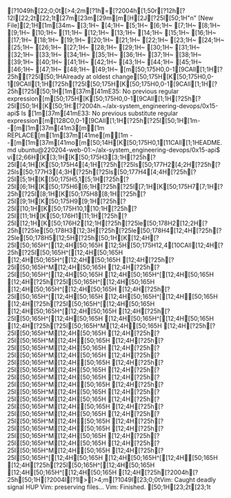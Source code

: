 [?1049h[22;0;0t[>4;2m[?1h=[?2004h[1;50r[?12h[?12l[22;2t[22;1t[27m[23m[29m[m[H[2J[?25l[50;1H"n" [New File][2;1H[1m[34m~                                                                                                                                                                                               [3;1H~                                                                                                                                                                                               [4;1H~                                                                                                                                                                                               [5;1H~                                                                                                                                                                                               [6;1H~                                                                                                                                                                                               [7;1H~                                                                                                                                                                                               [8;1H~                                                                                                                                                                                               [9;1H~                                                                                                                                                                                               [10;1H~                                                                                                                                                                                               [11;1H~                                                                                                                                                                                               [12;1H~                                                                                                                                                                                               [13;1H~                                                                                                                                                                                               [14;1H~                                                                                                                                                                                               [15;1H~                                                                                                                                                                                               [16;1H~                                                                                                                                                                                               [17;1H~                                                                                                                                                                                               [18;1H~                                                                                                                                                                                               [19;1H~                                                                                                                                                                                               [20;1H~                                                                                                                                                                                               [21;1H~                                                                                                                                                                                               [22;1H~                                                                                                                                                                                               [23;1H~                                                                                                                                                                                               [24;1H~                                                                                                                                                                                               [25;1H~                                                                                                                                                                                               [26;1H~                                                                                                                                                                                               [27;1H~                                                                                                                                                                                               [28;1H~                                                                                                                                                                                               [29;1H~                                                                                                                                                                                               [30;1H~                                                                                                                                                                                               [31;1H~                                                                                                                                                                                               [32;1H~                                                                                                                                                                                               [33;1H~                                                                                                                                                                                               [34;1H~                                                                                                                                                                                               [35;1H~                                                                                                                                                                                               [36;1H~                                                                                                                                                                                               [37;1H~                                                                                                                                                                                               [38;1H~                                                                                                                                                                                               [39;1H~                                                                                                                                                                                               [40;1H~                                                                                                                                                                                               [41;1H~                                                                                                                                                                                               [42;1H~                                                                                                                                                                                               [43;1H~                                                                                                                                                                                               [44;1H~                                                                                                                                                                                               [45;1H~                                                                                                                                                                                               [46;1H~                                                                                                                                                                                               [47;1H~                                                                                                                                                                                               [48;1H~                                                                                                                                                                                               [49;1H~                                                                                                                                                                                               [m[50;175H0,0-1[9CAll[1;1H[?25h[?25l[50;1HAlready at oldest change[50;175H[K[50;175H0,0-1[9CAll[1;1H[?25h[?25l[50;175H[K[50;175H0,0-1[9CAll[1;1H[?25h[?25l[50;1H[1m[37m[41mE35: No previous regular expression[m[50;175H[K[50;175H0,0-1[9CAll[1;1H[?25h[?25l[50;1H[K[50;1H:[?2004h.~/alx-system_engineering-devops/0x15-api$ ls[1m[37m[41mE33: No previous substitute regular expression[m[128C0,0-1[9CAll[1;1H[?25h[?25l[50;1H[1m--[m[1m[37m[41m3[m[1m REPLACE[m[1m[37m[41me[m[1m --[m[1m[37m[41mo[m[50;14H[K[50;175H0,1[11CAll[1;1HEADME.md
ubuntu@220204-web-01:~/alx-system_engineering-devops/0x15-api$ vi[2;66H[K[3;1H[K[50;175H3[3;1H[?25h[?25l[4;1H[K[50;175H4[4;1H[?25h[?25ls[50;177H2[4;2H[?25h[?25ls[50;177H3[4;3H[?25h[?25ls[50;177H4[4;4H[?25h[?25l[5;1H[K[50;175H5,1[5;1H[?25h[?25l[6;1H[K[50;175H6[6;1H[?25h[?25l[7;1H[K[50;175H7[7;1H[?25h[?25l[8;1H[K[50;175H8[8;1H[?25h[?25l[9;1H[K[50;175H9[9;1H[?25h[?25l[10;1H[K[50;175H10,1[10;1H[?25h[?25l[11;1H[K[50;176H1[11;1H[?25h[?25l[12;1H[K[50;176H2[12;1H[?25h[?25le[50;178H2[12;2H[?25h[?25le[50;178H3[12;3H[?25h[?25le[50;178H4[12;4H[?25h[?25le[50;178H5[12;5H[?25h[50;1H[K[12;4H[?25l[50;165H^[[12;4H[50;165H  [12;5H[50;175H12,4[10CAll[12;4H[?25h[?25l[50;165H^[[12;4H[50;165H  [12;4H[50;165H^[[12;4H[50;165H  [12;4H[?25h[?25l[50;165H^M[12;4H[50;165H  [12;4H[?25h[?25l[50;165H^[[12;4H[50;165H  [12;4H[50;165H^[[12;4H[50;165H  [12;4H[?25h[?25l[50;165H^[[12;4H[50;165H  [12;4H[50;165H^[[12;4H[50;165H  [12;4H[?25h[?25l[50;165H^[[12;4H[50;165H  [12;4H[50;165H^[[12;4H[50;165H  [12;4H[?25h[?25l[50;165H^[[12;4H[50;165H  [12;4H[50;165H^[[12;4H[50;165H  [12;4H[?25h[?25l[50;165H^[[12;4H[50;165H  [12;4H[50;165H^[[12;4H[50;165H  [12;4H[?25h[?25l[50;165H^M[12;4H[50;165H  [12;4H[?25h[?25l[50;165H^M[12;4H[50;165H  [12;4H[?25h[?25l[50;165H^M[12;4H[50;165H  [12;4H[?25h[?25l[50;165H^M[12;4H[50;165H  [12;4H[?25h[?25l[50;165H^M[12;4H[50;165H  [12;4H[?25h[?25l[50;165H^M[12;4H[50;165H  [12;4H[?25h[?25l[50;165H^M[12;4H[50;165H  [12;4H[?25h[?25l[50;165H^M[12;4H[50;165H  [12;4H[?25h[?25l[50;165H^M[12;4H[50;165H  [12;4H[?25h[?25l[50;165H^M[12;4H[50;165H  [12;4H[?25h[?25l[50;165H^M[12;4H[50;165H  [12;4H[?25h[?25l[50;165H^M[12;4H[50;165H  [12;4H[?25h[?25l[50;165H^M[12;4H[50;165H  [12;4H[?25h[?25l[50;165H^M[12;4H[50;165H  [12;4H[?25h[?25l[50;165H^M[12;4H[50;165H  [12;4H[?25h[?25l[50;165H^M[12;4H[50;165H  [12;4H[?25h[?25l[50;165H^M[12;4H[50;165H  [12;4H[?25h[?25l[50;165H^M[12;4H[50;165H  [12;4H[?25h[?25l[50;165H^[[12;4H[50;165H  [12;4H[50;165H^[[12;4H[50;165H  [12;4H[?25h[?25l[50;165H^[[12;4H[50;165H  [12;4H[50;165H^[[12;4H[50;165H  [12;4H[?25h[?2004h[?25h[50;1H[?2004l[?1l>[>4;m[?1049l[23;0;0tVim: Caught deadly signal HUP
Vim: preserving files...
Vim: Finished.
[50;1H[23;2t[23;1t